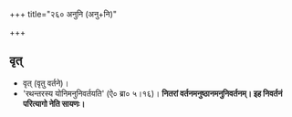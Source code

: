 +++
title="२६० अनुनि (अनु+नि)"

+++


## वृत्
- वृत् (वृतु वर्तने)।
- 'रथन्तरस्य योनिमनुनिवर्तयति' (ऐ० ब्रा० ५।१६)। **नितरां वर्तनमनुष्ठानमनुनिवर्तनम्। इह निवर्तनं परित्यागो नेति सायणः।**
